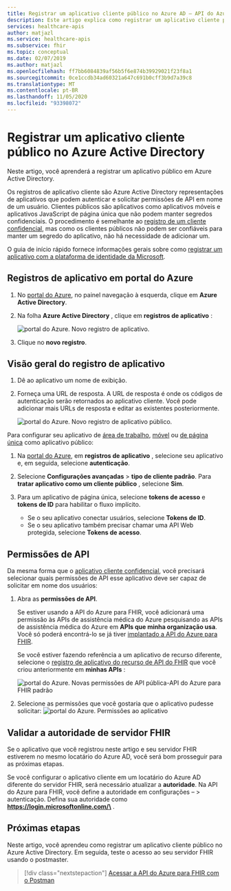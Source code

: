 ```yaml
---
title: Registrar um aplicativo cliente público no Azure AD – API do Azure para FHIR
description: Este artigo explica como registrar um aplicativo cliente público no Azure Active Directory, em preparação para a implantação da API do FHIR no Azure.
services: healthcare-apis
author: matjazl
ms.service: healthcare-apis
ms.subservice: fhir
ms.topic: conceptual
ms.date: 02/07/2019
ms.author: matjazl
ms.openlocfilehash: ff7bb6084839af56b5f6e874b39929021f23f8a1
ms.sourcegitcommit: 0ce1ccdb34ad60321a647c691b0cff3b9d7a39c8
ms.translationtype: MT
ms.contentlocale: pt-BR
ms.lasthandoff: 11/05/2020
ms.locfileid: "93398072"
---
```

# <a name="register-a-public-client-application-in-azure-active-directory"></a>Registrar um aplicativo cliente público no Azure Active Directory

Neste artigo, você aprenderá a registrar um aplicativo público em Azure Active Directory.  

Os registros de aplicativo cliente são Azure Active Directory representações de aplicativos que podem autenticar e solicitar permissões de API em nome de um usuário. Clientes públicos são aplicativos como aplicativos móveis e aplicativos JavaScript de página única que não podem manter segredos confidenciais. O procedimento é semelhante ao [registro de um cliente confidencial](register-confidential-azure-ad-client-app.md), mas como os clientes públicos não podem ser confiáveis para manter um segredo do aplicativo, não há necessidade de adicionar um.

O guia de início rápido fornece informações gerais sobre como [registrar um aplicativo com a plataforma de identidade da Microsoft](../active-directory/develop/quickstart-register-app.md).

## <a name="app-registrations-in-azure-portal"></a>Registros de aplicativo em portal do Azure

1. No [portal do Azure](https://portal.azure.com), no painel navegação à esquerda, clique em **Azure Active Directory**.

2. Na folha **Azure Active Directory** , clique em **registros de aplicativo** :

    ![portal do Azure. Novo registro de aplicativo.](media/how-to-aad/portal-aad-new-app-registration.png)

3. Clique no **novo registro**.

## <a name="application-registration-overview"></a>Visão geral do registro de aplicativo

1. Dê ao aplicativo um nome de exibição.

2. Forneça uma URL de resposta. A URL de resposta é onde os códigos de autenticação serão retornados ao aplicativo cliente. Você pode adicionar mais URLs de resposta e editar as existentes posteriormente.

    ![portal do Azure. Novo registro de aplicativo público.](media/how-to-aad/portal-aad-register-new-app-registration-PUB-CLIENT-NAME.png)


Para configurar seu aplicativo de [área de trabalho](../active-directory/develop/scenario-desktop-app-registration.md), [móvel](../active-directory/develop/scenario-mobile-app-registration.md) ou [de página única](../active-directory/develop/scenario-spa-app-registration.md) como aplicativo público:

1. Na [portal do Azure](https://portal.azure.com), em **registros de aplicativo** , selecione seu aplicativo e, em seguida, selecione **autenticação**.

2. Selecione **Configurações avançadas**  >  **tipo de cliente padrão**. Para **tratar aplicativo como um cliente público** , selecione **Sim**.

3. Para um aplicativo de página única, selecione **tokens de acesso** e **tokens de ID** para habilitar o fluxo implícito.

   - Se o seu aplicativo conectar usuários, selecione **Tokens de ID**.
   - Se o seu aplicativo também precisar chamar uma API Web protegida, selecione **Tokens de acesso**.

## <a name="api-permissions"></a>Permissões de API

Da mesma forma que o [aplicativo cliente confidencial](register-confidential-azure-ad-client-app.md), você precisará selecionar quais permissões de API esse aplicativo deve ser capaz de solicitar em nome dos usuários:

1. Abra as **permissões de API**.

    Se estiver usando a API do Azure para FHIR, você adicionará uma permissão às APIs de assistência médica do Azure pesquisando as APIs de assistência médica do Azure em **APIs que minha organização usa**. Você só poderá encontrá-lo se já tiver [implantado a API do Azure para FHIR](fhir-paas-powershell-quickstart.md).

    
    Se você estiver fazendo referência a um aplicativo de recurso diferente, selecione o [registro de aplicativo do recurso de API do FHIR](register-resource-azure-ad-client-app.md) que você criou anteriormente em **minhas APIs** :

    ![portal do Azure. Novas permissões de API pública-API do Azure para FHIR padrão](media/public-client-app/api-permissions.png)


2. Selecione as permissões que você gostaria que o aplicativo pudesse solicitar: ![ portal do Azure. Permissões ao aplicativo](media/public-client-app/app-permissions.png)

## <a name="validate-fhir-server-authority"></a>Validar a autoridade de servidor FHIR
Se o aplicativo que você registrou neste artigo e seu servidor FHIR estiverem no mesmo locatário do Azure AD, você será bom prosseguir para as próximas etapas.

Se você configurar o aplicativo cliente em um locatário do Azure AD diferente do servidor FHIR, será necessário atualizar a **autoridade**. Na API do Azure para FHIR, você define a autoridade em configurações – > autenticação. Defina sua autoridade como **https://login.microsoftonline.com/\<TENANT-ID>** .

## <a name="next-steps"></a>Próximas etapas

Neste artigo, você aprendeu como registrar um aplicativo cliente público no Azure Active Directory. Em seguida, teste o acesso ao seu servidor FHIR usando o postmaster.
 
>[!div class="nextstepaction"]
>[Acessar a API do Azure para FHIR com o Postman](access-fhir-postman-tutorial.md)